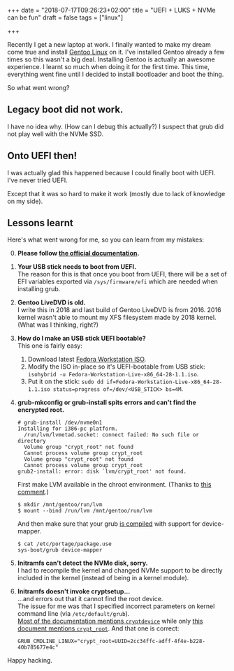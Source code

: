 +++
date = "2018-07-17T09:26:23+02:00"
title = "UEFI + LUKS + NVMe can be fun"
draft = false
tags = ["linux"]

+++

Recently I get a new laptop at work. I finally wanted to make my dream come
true and install [Gentoo
Linux](https://wiki.gentoo.org/wiki/Handbook:AMD64/Full/Installation) on it.
I've installed Gentoo already a few times so this wasn't a big deal.
Installing Gentoo is actually an awesome experience. I learnt so much when doing
it for the first time. This time, everything went fine until I decided to install
bootloader and boot the thing.

So what went wrong?

<!---more-->

## Legacy boot did not work.

I have no idea why. (How can I debug this actually?) I suspect that grub did not play well with the NVMe SSD.


## Onto UEFI then!

I was actually glad this happened because I could finally boot with UEFI. I've never tried UEFI.

Except that it was so hard to make it work (mostly due to lack of knowledge on my side).


## Lessons learnt

Here's what went wrong for me, so you can learn from my mistakes:

0. **Please follow [the official documentation](https://wiki.gentoo.org/wiki/Handbook:AMD64/Full/Installation).**

1. **Your USB stick needs to boot from UEFI.**  
   The reason for this is that once you boot from UEFI, there will be a set of EFI variables exported via `/sys/firmware/efi` which are needed when installing grub.

2. **Gentoo LiveDVD is old.**  
   I write this in 2018 and last build of Gentoo LiveDVD is from 2016. 2016 kernel wasn't able to mount my XFS filesystem made by 2018 kernel. (What was I thinking, right?)

3. **How do I make an USB stick UEFI bootable?**  
   This one is fairly easy:

   1. Download latest [Fedora Workstation ISO](https://getfedora.org/en/workstation/download/).
   2. Modify the ISO in-place so it's UEFI-bootable from USB stick: `isohybrid -u Fedora-Workstation-Live-x86_64-28-1.1.iso`.
   3. Put it on the stick: `sudo dd if=Fedora-Workstation-Live-x86_64-28-1.1.iso status=progress of=/dev/<USB_STICK> bs=4M`.

4. **grub-mkconfig or grub-install spits errors and can't find the encrypted root.**  
   ```
   # grub-install /dev/nvme0n1
   Installing for i386-pc platform.
     /run/lvm/lvmetad.socket: connect failed: No such file or directory
     Volume group "crypt_root" not found
     Cannot process volume group crypt_root
     Volume group "crypt_root" not found
     Cannot process volume group crypt_root
   grub2-install: error: disk `lvm/crypt_root' not found.
   ```
   First make LVM available in the chroot environment. (Thanks to [this comment](https://gist.github.com/mattiaslundberg/8620837#gistcomment-19564461).)
   ```
   $ mkdir /mnt/gentoo/run/lvm
   $ mount --bind /run/lvm /mnt/gentoo/run/lvm
   ```
   And then make sure that your grub [is compiled](https://forums.gentoo.org/viewtopic-t-1050746.html) with support for device-mapper.
   ```
   $ cat /etc/portage/package.use
   sys-boot/grub device-mapper
   ```

5. **Initramfs can't detect the NVMe disk, sorry.**  
   I had to recompile the kernel and changed NVMe support to be directly included in the kernel (instead of being in a kernel module).

6. **Initramfs doesn't invoke cryptsetup...**  
   ...and errors out that it cannot find the root device.  
   The issue for me was that I specified incorrect parameters on kernel command line (via `/etc/default/grub`).  
   [Most of the documentation mentions `cryptdevice`](https://wiki.archlinux.org/index.php/GRUB#Root_partition) while only [this document mentions `crypt_root`](https://wiki.gentoo.org/wiki/Dm-crypt_full_disk_encryption). And that one is correct:  
   ```
   GRUB_CMDLINE_LINUX="crypt_root=UUID=2cc34ffc-adff-4f4e-b228-40b785677e4c"
   ```


Happy hacking.
